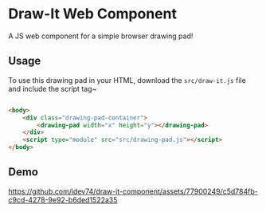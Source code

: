 # Draw-It Web Component
A JS web component for a simple browser drawing pad!

## Usage
To use this drawing pad in your HTML, download the `src/draw-it.js` file and include the script tag~
``` html

<body>
    <div class="drawing-pad-container">
        <drawing-pad width="x" height="y"></drawing-pad>
    </div>
    <script type="module" src="src/drawing-pad.js"></script>
</body>
```

## Demo

https://github.com/idev74/draw-it-component/assets/77900249/c5d784fb-c9cd-4278-9e92-b6ded1522a35

